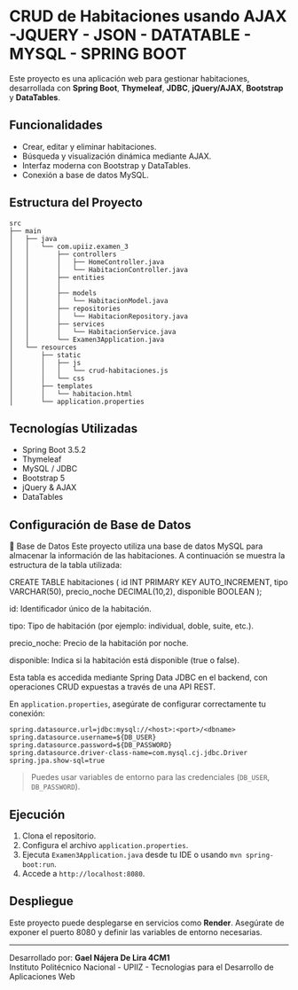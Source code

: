 # CRUD de Habitaciones usando AJAX -JQUERY - JSON - DATATABLE - MYSQL - SPRING BOOT

Este proyecto es una aplicación web para gestionar habitaciones, desarrollada con **Spring Boot**, **Thymeleaf**, **JDBC**, **jQuery/AJAX**, **Bootstrap** y **DataTables**.

## Funcionalidades

- Crear, editar y eliminar habitaciones.
- Búsqueda y visualización dinámica mediante AJAX.
- Interfaz moderna con Bootstrap y DataTables.
- Conexión a base de datos MySQL.

## Estructura del Proyecto

```
src
├── main
│   ├── java
│   │   └── com.upiiz.examen_3
│   │       ├── controllers
│   │       │   ├── HomeController.java
│   │       │   └── HabitacionController.java
│   │       ├── entities
│   │       │   
│   │       ├── models
│   │       │   └── HabitacionModel.java
│   │       ├── repositories
│   │       │   └── HabitacionRepository.java
│   │       ├── services
│   │       │   └── HabitacionService.java
│   │       └── Examen3Application.java
│   └── resources
│       ├── static
│       │   ├── js
│       │   │   └── crud-habitaciones.js
│       │   └── css
│       ├── templates
│       │   └── habitacion.html
│       └── application.properties
```

## Tecnologías Utilizadas

- Spring Boot 3.5.2
- Thymeleaf
- MySQL / JDBC
- Bootstrap 5
- jQuery & AJAX
- DataTables

## Configuración de Base de Datos

🧩 Base de Datos
Este proyecto utiliza una base de datos MySQL para almacenar la información de las habitaciones. A continuación se muestra la estructura de la tabla utilizada:

CREATE TABLE habitaciones (
    id INT PRIMARY KEY AUTO_INCREMENT,
    tipo VARCHAR(50),
    precio_noche DECIMAL(10,2),
    disponible BOOLEAN
);

id: Identificador único de la habitación.

tipo: Tipo de habitación (por ejemplo: individual, doble, suite, etc.).

precio_noche: Precio de la habitación por noche.

disponible: Indica si la habitación está disponible (true o false).

Esta tabla es accedida mediante Spring Data JDBC en el backend, con operaciones CRUD expuestas a través de una API REST.

En `application.properties`, asegúrate de configurar correctamente tu conexión:

```properties
spring.datasource.url=jdbc:mysql://<host>:<port>/<dbname>
spring.datasource.username=${DB_USER}
spring.datasource.password=${DB_PASSWORD}
spring.datasource.driver-class-name=com.mysql.cj.jdbc.Driver
spring.jpa.show-sql=true
```

> Puedes usar variables de entorno para las credenciales (`DB_USER`, `DB_PASSWORD`).

## Ejecución

1. Clona el repositorio.
2. Configura el archivo `application.properties`.
3. Ejecuta `Examen3Application.java` desde tu IDE o usando `mvn spring-boot:run`.
4. Accede a `http://localhost:8080`.

## Despliegue

Este proyecto puede desplegarse en servicios como **Render**. Asegúrate de exponer el puerto 8080 y definir las variables de entorno necesarias.

---

Desarrollado por: **Gael Nájera De Lira 4CM1**  
Instituto Politécnico Nacional - UPIIZ - Tecnologias para el Desarrollo de Aplicaciones Web